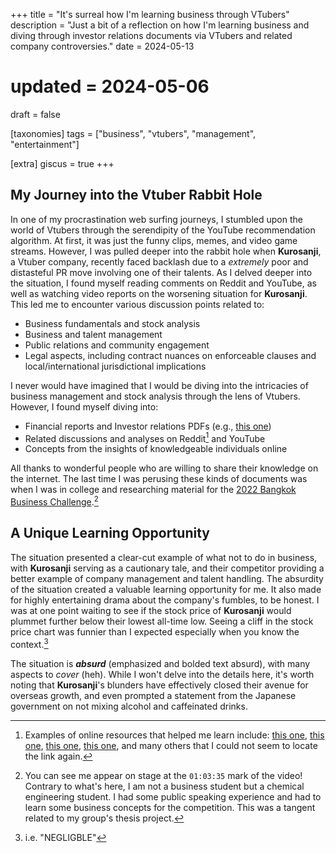 +++
title = "It's surreal how I'm learning business through VTubers"
description = "Just a bit of a reflection on how I'm learning business and diving through investor relations documents via VTubers and related company controversies."
date = 2024-05-13
# updated = 2024-05-06
draft = false

[taxonomies]
tags = ["business", "vtubers", "management", "entertainment"]

[extra]
giscus = true
+++

## My Journey into the Vtuber Rabbit Hole

In one of my procrastination web surfing journeys, I stumbled upon the world of Vtubers through the serendipity of the YouTube recommendation algorithm. At first, it was just the funny clips, memes, and video game streams. However, I was pulled deeper into the rabbit hole when **Kurosanji**, a Vtuber company, recently faced backlash due to a _extremely_ poor and distasteful PR move involving one of their talents. As I delved deeper into the situation, I found myself reading comments on Reddit and YouTube, as well as watching video reports on the worsening situation for **Kurosanji**. This led me to encounter various discussion points related to:

- Business fundamentals and stock analysis
- Business and talent management
- Public relations and community engagement
- Legal aspects, including contract nuances on enforceable clauses and local/international jurisdictional implications

I never would have imagined that I would be diving into the intricacies of business management and stock analysis through the lens of Vtubers. However, I found myself diving into:

- Financial reports and Investor relations PDFs (e.g., [this one](https://contents.xj-storage.jp/xcontents/AS05169/6f83629b/c529/4e98/bcd5/a72ee44bcd82/20240513134452391s.pdf))
- Related discussions and analyses on Reddit[^1] and YouTube
- Concepts from the insights of knowledgeable individuals online

All thanks to wonderful people who are willing to share their knowledge on the internet. The last time I was perusing these kinds of documents was when I was in college and researching material for the [2022 Bangkok Business Challenge](https://fb.watch/ehcWDuPn5L).[^2]

## A Unique Learning Opportunity

The situation presented a clear-cut example of what not to do in business, with **Kurosanji** serving as a cautionary tale, and their competitor providing a better example of company management and talent handling. The absurdity of the situation created a valuable learning opportunity for me. It also made for highly entertaining drama about the company's fumbles, to be honest. I was at one point waiting to see if the stock price of **Kurosanji** would plummet further below their lowest all-time low. Seeing a cliff in the stock price chart was funnier than I expected especially when you know the context.[^3]

The situation is **_absurd_** (emphasized and bolded text absurd), with many aspects to _cover_ (heh). While I won't delve into the details here, it's worth noting that **Kurosanji**'s blunders have effectively closed their avenue for overseas growth, and even prompted a statement from the Japanese government on not mixing alcohol and caffeinated drinks.


<!-- footnotes -->

[^1]: Examples of online resources that helped me learn include: [this one](https://old.reddit.com/r/kurosanji/comments/1cqspxg/holos_q4_results_have_dropped_time_to_feast/), [this one](https://old.reddit.com/r/kurosanji/comments/1bjy7qv/comment/kvyl2rf/), [this one](https://old.reddit.com/r/kurosanji/comments/1btujhh/comment/kxohmia), [this one](https://old.reddit.com/r/kurosanji/comments/1bi6lv6/they_were_limiting_who_could_sell_the_stocks/), and many others that I could not seem to locate the link again.

[^2]: You can see me appear on stage at the `01:03:35` mark of the video! Contrary to what's here, I am not a business student but a chemical engineering student. I had some public speaking experience and had to learn some business concepts for the competition. This was a tangent related to my group's thesis project.

[^3]: i.e. "NEGLIGBLE"
